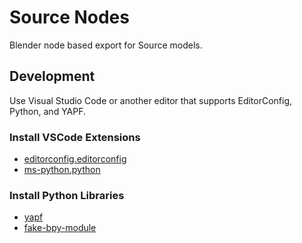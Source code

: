 # Source Nodes

Blender node based export for Source models.

## Development

Use Visual Studio Code or another editor that supports EditorConfig, Python, and YAPF.

### Install VSCode Extensions

-   [editorconfig.editorconfig](https://marketplace.visualstudio.com/items?itemName=EditorConfig.EditorConfig)
-   [ms-python.python](https://marketplace.visualstudio.com/items?itemName=ms-python.python)

### Install Python Libraries

-   [yapf](https://github.com/google/yapf)
-   [fake-bpy-module](https://github.com/nutti/fake-bpy-module)
